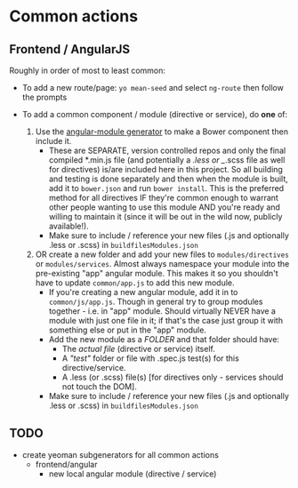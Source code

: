# Common actions

## Frontend / AngularJS
Roughly in order of most to least common:
- To add a new route/page: `yo mean-seed` and select `ng-route` then follow the prompts
	
- To add a common component / module (directive or service), do **one** of:
	1. Use the [angular-module generator](https://github.com/jackrabbitsgroup/generator-angular-module) to make a Bower component then include it.
		- These are SEPARATE, version controlled repos and only the final compiled *.min.js file (and potentially a *.less or _*.scss file as well for directives) is/are included here in this project. So all building and testing is done separately and then when the module is built, add it to `bower.json` and run `bower install`. This is the preferred method for all directives IF they're common enough to warrant other people wanting to use this module AND you're ready and willing to maintain it (since it will be out in the wild now, publicly available!).
		- Make sure to include / reference your new files (.js and optionally .less or .scss) in `buildfilesModules.json`
	2. OR create a new folder and add your new files to `modules/directives` or `modules/services`. Almost always namespace your module into the pre-existing "app" angular module. This makes it so you shouldn't have to update `common/app.js` to add this new module.
		- If you're creating a new angular module, add it in to `common/js/app.js`. Though in general try to group modules together - i.e. in "app" module. Should virtually NEVER have a module with just one file in it; if that's the case just group it with something else or put in the "app" module.
		- Add the new module as a *FOLDER* and that folder should have:
			- The *actual file* (directive or service) itself.
			- A *"test"* folder or file with .spec.js test(s) for this directive/service.
			- A .less (or .scss) file(s) [for directives only - services should not touch the DOM].
		- Make sure to include / reference your new files (.js and optionally .less or .scss) in `buildfilesModules.json`
		
	
## TODO
- create yeoman subgenerators for all common actions
	- frontend/angular
		- new local angular module (directive / service)
		